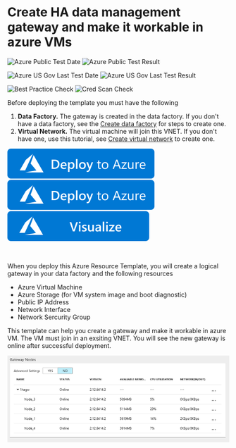 # Create HA data management gateway and make it workable in azure VMs

![Azure Public Test Date](https://azurequickstartsservice.blob.core.windows.net/badges/101-mutiple-vms-with-data-management-gateway/PublicLastTestDate.svg)
![Azure Public Test Result](https://azurequickstartsservice.blob.core.windows.net/badges/101-mutiple-vms-with-data-management-gateway/PublicDeployment.svg)

![Azure US Gov Last Test Date](https://azurequickstartsservice.blob.core.windows.net/badges/101-mutiple-vms-with-data-management-gateway/FairfaxLastTestDate.svg)
![Azure US Gov Last Test Result](https://azurequickstartsservice.blob.core.windows.net/badges/101-mutiple-vms-with-data-management-gateway/FairfaxDeployment.svg)

![Best Practice Check](https://azurequickstartsservice.blob.core.windows.net/badges/101-mutiple-vms-with-data-management-gateway/BestPracticeResult.svg)
![Cred Scan Check](https://azurequickstartsservice.blob.core.windows.net/badges/101-mutiple-vms-with-data-management-gateway/CredScanResult.svg)

Before deploying the template you must have the following

1. **Data Factory.** The gateway is created in the data factory. If you don't have a data factory,  see the [Create data factory](https://docs.microsoft.com/en-us/azure/data-factory/data-factory-move-data-between-onprem-and-cloud#create-data-factory) for steps to create one.
2. **Virtual Network.** The virtual machine will join this VNET. If you don't have one, use this tutorial, see [Create virtual network](https://docs.microsoft.com/en-us/azure/virtual-network/virtual-networks-create-vnet-arm-pportal#create-a-virtual-network) to create one.

[![Deploy To Azure](https://raw.githubusercontent.com/Azure/azure-quickstart-templates/master/1-CONTRIBUTION-GUIDE/images/deploytoazure.svg?sanitize=true)](https://portal.azure.com/#create/Microsoft.Template/uri/https%3A%2F%2Fraw.githubusercontent.com%2FAzure%2Fazure-quickstart-templates%2Fmaster%2F101-mutiple-vms-with-data-management-gateway%2Fazuredeploy.json)
[![Deploy To Azure US Gov](https://raw.githubusercontent.com/Azure/azure-quickstart-templates/master/1-CONTRIBUTION-GUIDE/images/deploytoazure.svg?sanitize=true)](https://portal.azure.us/#create/Microsoft.Template/uri/https%3A%2F%2Fraw.githubusercontent.com%2FAzure%2Fazure-quickstart-templates%2Fmaster%2F101-mutiple-vms-with-data-management-gateway%2Fazuredeploy.json)
[![Visualize](https://raw.githubusercontent.com/Azure/azure-quickstart-templates/master/1-CONTRIBUTION-GUIDE/images/visualizebutton.svg?sanitize=true)](http://armviz.io/#/?load=https%3A%2F%2Fraw.githubusercontent.com%2FAzure%2Fazure-quickstart-templates%2Fmaster%2F101-mutiple-vms-with-data-management-gateway%2Fazuredeploy.json)
    

    

When you deploy this Azure Resource Template, you will create a logical gateway in your data factory and the following resources
- Azure Virtual Machine 
- Azure Storage (for VM system image and boot diagnostic)
- Public IP Address
- Network Interface
- Network Sercurity Group

This template can help you create a gateway and make it workable in azure VM. The VM must join in an exsiting VNET. You will see the new gateway is online after successful deployment.

![](images/online.png)



